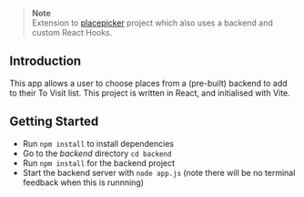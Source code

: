 > **Note**  
> Extension to [placepicker](https://github.com/niamhbrockbank/placepicker) project which also uses a backend and custom React Hooks.

## Introduction

This app allows a user to choose places from a (pre-built) backend to add to their To Visit list. This project is written in React, and initialised with Vite.

## Getting Started

- Run `npm install` to install dependencies
- Go to the _backend_ directory `cd backend`
- Run `npm install` for the backend project
- Start the backend server with `node app.js` (note there will be no terminal feedback when this is runnning)

